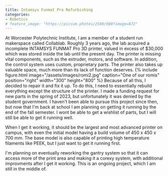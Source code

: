 ```yaml
---
title: Intamsys Funmat Pro Refurbishing
categories:
- Robotics
# feature_image: "https://picsum.photos/2560/600?image=872"
---
```


At Worcester Polytechnic Institute, I am a member of a student run makerspace called Collablab. Roughly 3 years ago, the lab acquired a incomplete INTAMSYS FUNMAT Pro 3D printer, valued in excess of $30,000 which was stored inside the lab until the present day. The printer is missing vital components, such as the extruder, motors, and software. In addition, the control system uses custom, proprietary parts. The printer also takes up valuable space, much more than its lack of function deserves. 
{% include figure.html image="/assets/images/romi2.jpg" caption="One of our romis" position="right" width="300" height="800" %}
Because of all this, I decided to repair it and fix it up. To do this, I need to essentially rebuild everything except the structure of the printer. I made a funding request for new parts in the spring of 2023, but unfortunately it was denied by the student government. I haven't been able to pursue this project since then, but now that I'm back at school I am planning on getting it running by the end of the fall semester. I wont be able to get a wishlist of parts, but I will still be able to get it running well.

When I get it working, it should be the largest and most advanced printer on campus, with even the initial model having a build volume of 450 x 450 x 700 mm. The base model is also capable of printing high temperature filaments like PEEK, but I just want to get it running first.

I'm planning on eventually reworking the gantry system so that it can access more of the print area and making it a corexy system, with additional improvments after I get it working. 
This is an ongoing project, which I am still in the middle of.